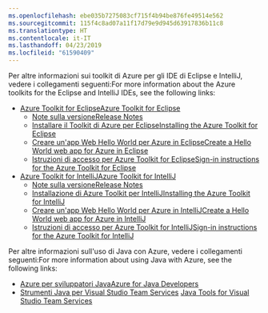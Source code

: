 ```yaml
---
ms.openlocfilehash: ebe035b7275083cf715f4b94be876fe49514e562
ms.sourcegitcommit: 115f4c8ad07a11f17d79e9d945d63917836b11c8
ms.translationtype: HT
ms.contentlocale: it-IT
ms.lasthandoff: 04/23/2019
ms.locfileid: "61590409"
---
```

<span data-ttu-id="d5881-101">Per altre informazioni sui toolkit di Azure per gli IDE di Eclipse e IntelliJ, vedere i collegamenti seguenti:</span><span class="sxs-lookup"><span data-stu-id="d5881-101">For more information about the Azure toolkits for the Eclipse and IntelliJ IDEs, see the following links:</span></span>

* [<span data-ttu-id="d5881-102">Azure Toolkit for Eclipse</span><span class="sxs-lookup"><span data-stu-id="d5881-102">Azure Toolkit for Eclipse</span></span>](../eclipse/azure-toolkit-for-eclipse.md) 
  * [<span data-ttu-id="d5881-103">Note sulla versione</span><span class="sxs-lookup"><span data-stu-id="d5881-103">Release Notes</span></span>](https://github.com/Microsoft/azure-tools-for-java/releases) 
  * [<span data-ttu-id="d5881-104">Installare il Toolkit di Azure per Eclipse</span><span class="sxs-lookup"><span data-stu-id="d5881-104">Installing the Azure Toolkit for Eclipse</span></span>](../eclipse/azure-toolkit-for-eclipse-installation.md) 
  * [<span data-ttu-id="d5881-105">Creare un'app Web Hello World per Azure in Eclipse</span><span class="sxs-lookup"><span data-stu-id="d5881-105">Create a Hello World web app for Azure in Eclipse</span></span>](../eclipse/azure-toolkit-for-eclipse-create-hello-world-web-app.md) 
  * [<span data-ttu-id="d5881-106">Istruzioni di accesso per Azure Toolkit for Eclipse</span><span class="sxs-lookup"><span data-stu-id="d5881-106">Sign-in instructions for the Azure Toolkit for Eclipse</span></span>](../eclipse/azure-toolkit-for-eclipse-sign-in-instructions.md) 
* [<span data-ttu-id="d5881-107">Azure Toolkit for IntelliJ</span><span class="sxs-lookup"><span data-stu-id="d5881-107">Azure Toolkit for IntelliJ</span></span>](../intellij/azure-toolkit-for-intellij.md) 
  * [<span data-ttu-id="d5881-108">Note sulla versione</span><span class="sxs-lookup"><span data-stu-id="d5881-108">Release Notes</span></span>](https://github.com/Microsoft/azure-tools-for-java/releases) 
  * [<span data-ttu-id="d5881-109">Installazione di Azure Toolkit per IntelliJ</span><span class="sxs-lookup"><span data-stu-id="d5881-109">Installing the Azure Toolkit for IntelliJ</span></span>](../intellij/azure-toolkit-for-intellij-installation.md) 
  * [<span data-ttu-id="d5881-110">Creare un'app Web Hello World per Azure in IntelliJ</span><span class="sxs-lookup"><span data-stu-id="d5881-110">Create a Hello World web app for Azure in IntelliJ</span></span>](../intellij/azure-toolkit-for-intellij-create-hello-world-web-app.md) 
  * [<span data-ttu-id="d5881-111">Istruzioni di accesso per Azure Toolkit for IntelliJ</span><span class="sxs-lookup"><span data-stu-id="d5881-111">Sign-in instructions for the Azure Toolkit for IntelliJ</span></span>](../intellij/azure-toolkit-for-intellij-sign-in-instructions.md) 

<span data-ttu-id="d5881-112">Per altre informazioni sull'uso di Java con Azure, vedere i collegamenti seguenti:</span><span class="sxs-lookup"><span data-stu-id="d5881-112">For more information about using Java with Azure, see the following links:</span></span> 

* [<span data-ttu-id="d5881-113">Azure per sviluppatori Java</span><span class="sxs-lookup"><span data-stu-id="d5881-113">Azure for Java Developers</span></span>](https://docs.microsoft.com/java/azure/) 
* <span data-ttu-id="d5881-114">[Strumenti Java per Visual Studio Team Services](https://java.visualstudio.com/) 
</span><span class="sxs-lookup"><span data-stu-id="d5881-114">[Java Tools for Visual Studio Team Services](https://java.visualstudio.com/) 
</span></span><!-- TODO: Add URLs for Java in VSCode here --> 
